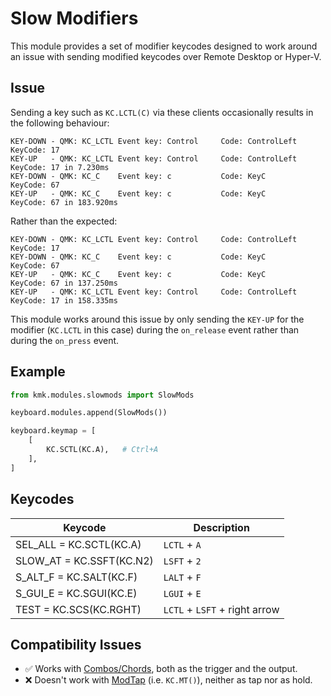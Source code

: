 # Slow Modifiers
This module provides a set of modifier keycodes designed to work around an issue with sending modified keycodes over Remote Desktop or Hyper-V.

## Issue

Sending a key such as `KC.LCTL(C)` via these clients occasionally results in the following behaviour:

```
KEY-DOWN - QMK: KC_LCTL Event key: Control     Code: ControlLeft   KeyCode: 17
KEY-UP   - QMK: KC_LCTL Event key: Control     Code: ControlLeft   KeyCode: 17 in 7.230ms
KEY-DOWN - QMK: KC_C    Event key: c           Code: KeyC          KeyCode: 67
KEY-UP   - QMK: KC_C    Event key: c           Code: KeyC          KeyCode: 67 in 183.920ms
```

Rather than the expected:
```
KEY-DOWN - QMK: KC_LCTL Event key: Control     Code: ControlLeft   KeyCode: 17
KEY-DOWN - QMK: KC_C    Event key: c           Code: KeyC          KeyCode: 67
KEY-UP   - QMK: KC_C    Event key: c           Code: KeyC          KeyCode: 67 in 137.250ms
KEY-UP   - QMK: KC_LCTL Event key: Control     Code: ControlLeft   KeyCode: 17 in 158.335ms
```

This module works around this issue by only sending the `KEY-UP` for the modifier (`KC.LCTL` in this case) during the `on_release` event rather than during the `on_press` event.

## Example
```python
from kmk.modules.slowmods import SlowMods

keyboard.modules.append(SlowMods())

keyboard.keymap = [
	[
        KC.SCTL(KC.A),   # Ctrl+A
    ],
]
```

## Keycodes

|Keycode                   | Description                   |
|--------------------------|-------------------------------|
|SEL_ALL = KC.SCTL(KC.A)   | `LCTL` + `A`                  |
|SLOW_AT = KC.SSFT(KC.N2)  | `LSFT` + `2`                  |
|S_ALT_F = KC.SALT(KC.F)   | `LALT` + `F`                  |
|S_GUI_E = KC.SGUI(KC.E)   | `LGUI` + `E`                  |
|TEST    = KC.SCS(KC.RGHT) | `LCTL` + `LSFT` + right arrow |

## Compatibility Issues

 - ✅ Works with [Combos/Chords](combos.md), both as the trigger and the output.
 - ❌ Doesn't work with [ModTap](modtap.md) (i.e. `KC.MT()`), neither as tap nor as hold.
